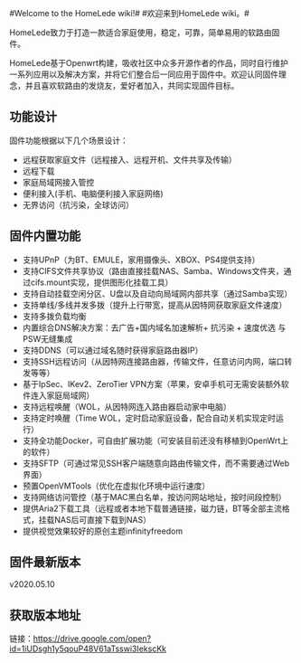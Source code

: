 #Welcome to the HomeLede wiki!#
#欢迎来到HomeLede wiki。#

HomeLede致力于打造一款适合家庭使用，稳定，可靠，简单易用的软路由固件。

HomeLede基于Openwrt构建，吸收社区中众多开源作者的作品，同时自行维护一系列应用以及解决方案，并将它们整合后一同应用于固件中。欢迎认同固件理念，并且喜欢软路由的发烧友，爱好者加入，共同实现固件目标。

## 功能设计
固件功能根据以下几个场景设计：
+ 远程获取家庭文件（远程接入、远程开机、文件共享及传输）
+ 远程下载
+ 家庭局域网接入管控
+ 便利接入(手机、电脑便利接入家庭网络)
+ 无界访问（抗污染，全球访问）

## 固件内置功能
+ 支持UPnP（为BT、EMULE，家用摄像头、XBOX、PS4提供支持）
+ 支持CIFS文件共享协议（路由直接挂载NAS、Samba、Windows文件夹，通过cifs.mount实现，提供图形化挂载工具）
+ 支持自动挂载空闲分区、U盘以及自动向局域网内部共享（通过Samba实现）
+ 支持单线/多线并发多拨（提升上行带宽，提高从因特网获取家庭文件速度）
+ 支持多拨负载均衡
+ 内置综合DNS解决方案：去广告+国内域名加速解析+ 抗污染 + 速度优选 与PSW无缝集成
+ 支持DDNS（可以通过域名随时获得家庭路由器IP）
+ 支持SSH远程访问（从因特网连接路由器，传输文件，任意访问内网，端口转发等等）
+ 基于IpSec、IKev2、ZeroTier VPN方案（苹果，安卓手机可无需安装额外软件连入家庭局域网）
+ 支持远程唤醒（WOL，从因特网连入路由器启动家中电脑）
+ 支持定时唤醒（Time WOL，定时启动家庭设备，配合自动关机实现定时运行）
+ 支持全功能Docker，可自由扩展功能（可安装目前还没有移植到OpenWrt上的软件）
+ 支持SFTP（可通过常见SSH客户端随意向路由传输文件，而不需要通过Web界面）
+ 预置OpenVMTools（优化在虚拟化环境中运行速度）
+ 支持网络访问管控（基于MAC黑白名单，按访问网站地址，按时间段控制）
+ 提供Aria2下载工具（远程或者本地下载普通链接，磁力链，BT等全部主流格式，挂载NAS后可直接下载到NAS）
+ 提供视觉效果较好的原创主题infinityfreedom

## 固件最新版本 
v2020.05.10

## 获取版本地址
链接：https://drive.google.com/open?id=1iUDsgh1y5qouP48V61aTsswi3IekscKk